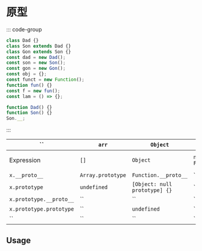 # 原型

::: code-group

```js [new]
class Dad {}
class Son extends Dad {}
class Gon extends Son {}
const dad = new Dad();
const son = new Son();
const gon = new Gon();
const obj = {};
const funct = new Function();
function fun() {}
const f = new fun();
const lam = () => {};
```

```js [old]
function Dad() {}
function Son() {}
Son.__;
```

:::

| ``                      | `arr`             | `Object`                      | `funct`          | `Function`           | `obj`              | `fun`                | `f`                    | `lam`                | `Dad`                | `Son`           | `Gon`           | `dad`           | `son`           | `gon`           |
| ----------------------- | ----------------- | ----------------------------- | ---------------- | -------------------- | ------------------ | -------------------- | ---------------------- | -------------------- | -------------------- | --------------- | --------------- | --------------- | --------------- | --------------- |
| Expression              | `[]`              | `Object`                      | `new Function()` | `Function`           | `{}`               | `function(){}`       | `new (function(){})()` | `()=>{}`             | `class Dad{}`        | `class Son{}`   | `class Gon{}`   | `new Dad()`     | `new Son()`     | `new Gon()`     |
| `x.__proto__`           | `Array.prototype` | `Function.__proto__`          | ``               | `Function.prototype` | `Object.prototype` | `Function.prototype` | `fun.prototype`        | `Function.prototype` | `Function.prototype` | `Dad`           | `Son`           | `Dad.prototype` | `Son.prototype` | `Gon.prototype` |
| `x.prototype`           | `undefined`       | `[Object: null prototype] {}` | ``               | `Function.__proto__` | `undefined`        | `{}`                 | `undefined`            | `undefined`          | `{}`                 | `Dad {}`        | `Son {}`        | `undefined`     | `undefined`     | `undefined`     |
| `x.prototype.__proto__` | ``                | ``                            | ``               | `Object.prototype`   | ``                 | `Object.prototype`   | ``                     | ``                   | `Object.prototype`   | `Dad.prototype` | `Son.prototype` | ``              | ``              | ``              |
| `x.prototype.prototype` | ``                | `undefined`                   | ``               | `undefined`          | ``                 | ``                   | ``                     | ``                   | `undefined`          | `undefined`     | `undefined`     | ``              | ``              | ``              |
| ``                      | ``                | ``                            | ``               | ``                   | ``                 | ``                   | ``                     | ``                   | ``                   | ``              | ``              | ``              | ``              | ``              |

## Usage
